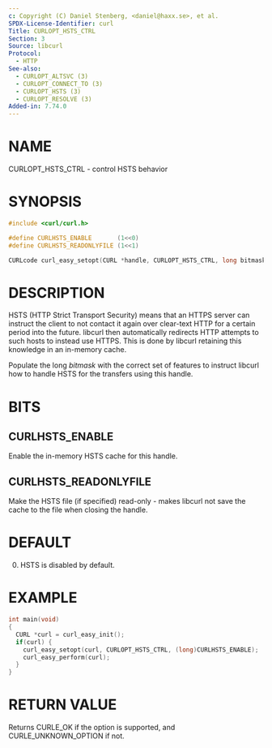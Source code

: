 ```yaml
---
c: Copyright (C) Daniel Stenberg, <daniel@haxx.se>, et al.
SPDX-License-Identifier: curl
Title: CURLOPT_HSTS_CTRL
Section: 3
Source: libcurl
Protocol:
  - HTTP
See-also:
  - CURLOPT_ALTSVC (3)
  - CURLOPT_CONNECT_TO (3)
  - CURLOPT_HSTS (3)
  - CURLOPT_RESOLVE (3)
Added-in: 7.74.0
---
```


# NAME

CURLOPT_HSTS_CTRL - control HSTS behavior

# SYNOPSIS

~~~c
#include <curl/curl.h>

#define CURLHSTS_ENABLE       (1<<0)
#define CURLHSTS_READONLYFILE (1<<1)

CURLcode curl_easy_setopt(CURL *handle, CURLOPT_HSTS_CTRL, long bitmask);
~~~

# DESCRIPTION

HSTS (HTTP Strict Transport Security) means that an HTTPS server can instruct
the client to not contact it again over clear-text HTTP for a certain period
into the future. libcurl then automatically redirects HTTP attempts to such
hosts to instead use HTTPS. This is done by libcurl retaining this knowledge
in an in-memory cache.

Populate the long *bitmask* with the correct set of features to instruct
libcurl how to handle HSTS for the transfers using this handle.

# BITS

## CURLHSTS_ENABLE

Enable the in-memory HSTS cache for this handle.

## CURLHSTS_READONLYFILE

Make the HSTS file (if specified) read-only - makes libcurl not save the cache
to the file when closing the handle.

# DEFAULT

0. HSTS is disabled by default.

# EXAMPLE

~~~c
int main(void)
{
  CURL *curl = curl_easy_init();
  if(curl) {
    curl_easy_setopt(curl, CURLOPT_HSTS_CTRL, (long)CURLHSTS_ENABLE);
    curl_easy_perform(curl);
  }
}
~~~

# RETURN VALUE

Returns CURLE_OK if the option is supported, and CURLE_UNKNOWN_OPTION if not.
